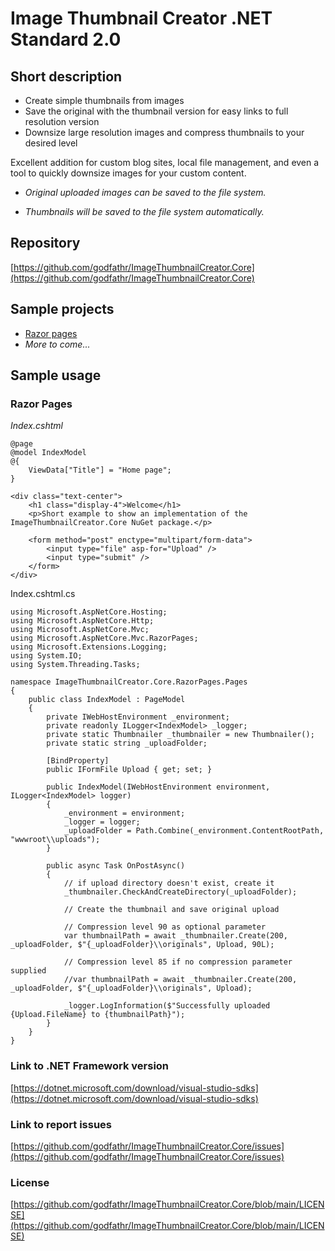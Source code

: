# Image Thumbnail Creator .NET Standard 2.0

## Short description
- Create simple thumbnails from images
- Save the original with the thumbnail version for easy links to full resolution version
- Downsize large resolution images and compress thumbnails to your desired level

Excellent addition for custom blog sites, local file management, and even a tool to quickly downsize images for your custom content.

- *Original uploaded images can be saved to the file system.* 

- *Thumbnails will be saved to the file system automatically.*

## Repository 
[https://github.com/godfathr/ImageThumbnailCreator.Core](https://github.com/godfathr/ImageThumbnailCreator.Core)


## Sample projects
- [Razor pages](https://github.com/godfathr/ImageThumbnailCreator.Core/tree/main/ImageThumbnailCreator.Core.RazorPages)
- *More to come...*

## Sample usage
### Razor Pages
*Index.cshtml*
```
@page
@model IndexModel
@{
    ViewData["Title"] = "Home page";
}

<div class="text-center">
    <h1 class="display-4">Welcome</h1>
    <p>Short example to show an implementation of the ImageThumbnailCreator.Core NuGet package.</p>

    <form method="post" enctype="multipart/form-data">
        <input type="file" asp-for="Upload" />
        <input type="submit" />
    </form>
</div>

```
Index.cshtml.cs
```
using Microsoft.AspNetCore.Hosting;
using Microsoft.AspNetCore.Http;
using Microsoft.AspNetCore.Mvc;
using Microsoft.AspNetCore.Mvc.RazorPages;
using Microsoft.Extensions.Logging;
using System.IO;
using System.Threading.Tasks;

namespace ImageThumbnailCreator.Core.RazorPages.Pages
{
    public class IndexModel : PageModel
    {
        private IWebHostEnvironment _environment;
        private readonly ILogger<IndexModel> _logger;
        private static Thumbnailer _thumbnailer = new Thumbnailer();
        private static string _uploadFolder;

        [BindProperty]
        public IFormFile Upload { get; set; }

        public IndexModel(IWebHostEnvironment environment, ILogger<IndexModel> logger)
        {
            _environment = environment;
            _logger = logger;
            _uploadFolder = Path.Combine(_environment.ContentRootPath, "wwwroot\\uploads");
        }

        public async Task OnPostAsync()
        {
            // if upload directory doesn't exist, create it
            _thumbnailer.CheckAndCreateDirectory(_uploadFolder);

            // Create the thumbnail and save original upload

            // Compression level 90 as optional parameter
            var thumbnailPath = await _thumbnailer.Create(200, _uploadFolder, $"{_uploadFolder}\\originals", Upload, 90L);

            // Compression level 85 if no compression parameter supplied
            //var thumbnailPath = await _thumbnailer.Create(200, _uploadFolder, $"{_uploadFolder}\\originals", Upload);

            _logger.LogInformation($"Successfully uploaded {Upload.FileName} to {thumbnailPath}");
        }
    }
}
```

### Link to .NET Framework version
[https://dotnet.microsoft.com/download/visual-studio-sdks](https://dotnet.microsoft.com/download/visual-studio-sdks)

### Link to report issues
[https://github.com/godfathr/ImageThumbnailCreator.Core/issues](https://github.com/godfathr/ImageThumbnailCreator.Core/issues)

### License
[https://github.com/godfathr/ImageThumbnailCreator.Core/blob/main/LICENSE](https://github.com/godfathr/ImageThumbnailCreator.Core/blob/main/LICENSE)
